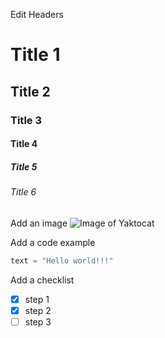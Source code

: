 Edit Headers
# Title 1
## Title 2
### Title 3
#### Title 4
##### Title 5
###### Title 6
 
Add an image
![Image of Yaktocat](https://octodex.github.com/images/yaktocat.png)


Add a code example
```python
text = "Hello world!!!"
```

Add a checklist

- [x] step 1
- [x] step 2
- [ ] step 3 
